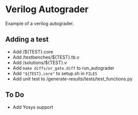 
# Verilog Autograder

Example of a verilog autograder.

## Adding a test

* Add /${TEST}.core
* Add /testbenches/${TEST}.tb.v
* Add /solutions/${TEST}.v
* Add `make diffs/or_gate.diff` to run_autograder
* Add `"${TEST}.core"` to setup.sh in `FILES`
* Add unit test to /generate-results/tests/test_functions.py

## To Do

* Add Yosys support
